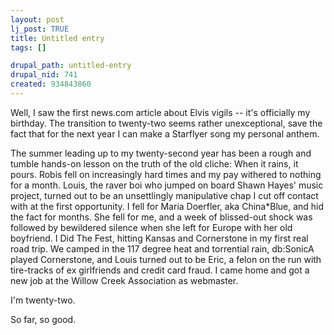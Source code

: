 ```yaml
--- 
layout: post
lj_post: TRUE
title: Untitled entry
tags: []

drupal_path: untitled-entry
drupal_nid: 741
created: 934843860
---
```

Well, I saw the first news.com article about Elvis vigils -- it's officially my birthday. The transition to twenty-two seems rather unexceptional, save the fact that for the next year I can make a Starflyer song my personal anthem.

The summer leading up to my twenty-second year has been a rough and tumble hands-on lesson on the truth of the old cliche: When it rains, it pours. Robis fell on increasingly hard times and my pay withered to nothing for a month. Louis, the raver boi who jumped on board Shawn Hayes' music project, turned out to be an unsettlingly manipulative chap I cut off contact with at the first opportunity. I fell for Maria Doerfler, aka China*Blue, and hid the fact for months. She fell for me, and a week of blissed-out shock was followed by bewildered silence when she left for Europe with her old boyfriend. I Did The Fest, hitting Kansas and Cornerstone in my first real road trip. We camped in the 117 degree heat and torrential rain, db:SonicA played Cornerstone, and Louis turned out to be Eric, a felon on the run with tire-tracks of ex girlfriends and credit card fraud. I came home and got a new job at the Willow Creek Association as webmaster.

I'm twenty-two.

So far, so good.
